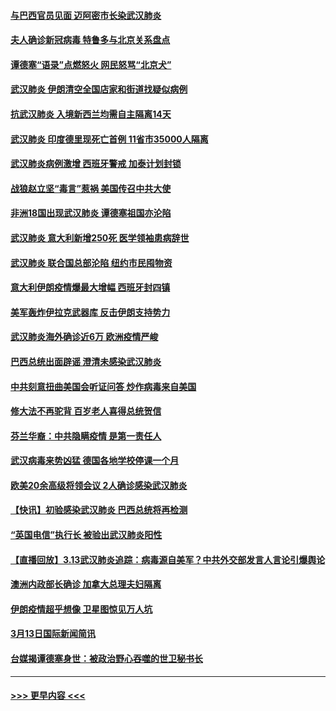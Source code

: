 #### [与巴西官员见面 迈阿密市长染武汉肺炎](../pages/prog202/a102799484.md?t=03142102) 
#### [夫人确诊新冠病毒 特鲁多与北京关系盘点](../pages/prog202/a102799474.md?t=03142102) 
#### [谭德塞“语录”点燃怒火 网民怒骂“北京犬”](../pages/prog202/a102799480.md?t=03142102) 
#### [武汉肺炎 伊朗清空全国店家和街道找疑似病例](../pages/prog202/a102799451.md?t=03142102) 
#### [抗武汉肺炎 入境新西兰均需自主隔离14天](../pages/prog202/a102799406.md?t=03142102) 
#### [武汉肺炎 印度德里现死亡首例 11省市35000人隔离](../pages/prog202/a102799379.md?t=03142102) 
#### [武汉肺炎病例激增 西班牙警戒 加泰计划封锁](../pages/prog202/a102799338.md?t=03142102) 
#### [战狼赵立坚“毒言”惹祸 美国传召中共大使](../pages/prog202/a102799314.md?t=03142102) 
#### [非洲18国出现武汉肺炎 谭德塞祖国亦沦陷](../pages/prog202/a102799302.md?t=03142102) 
#### [武汉肺炎 意大利新增250死 医学领袖患病辞世](../pages/prog202/a102799253.md?t=03142102) 
#### [武汉肺炎 联合国总部沦陷 纽约市民囤物资](../pages/prog202/a102799239.md?t=03142102) 
#### [意大利伊朗疫情爆最大增幅 西班牙封四镇](../pages/prog202/a102798969.md?t=03142102) 
#### [美军轰炸伊拉克武器库 反击伊朗支持势力](../pages/prog202/a102799127.md?t=03142102) 
#### [武汉肺炎海外确诊近6万 欧洲疫情严峻](../pages/prog202/a102799147.md?t=03142102) 
#### [巴西总统出面辟谣  澄清未感染武汉肺炎](../pages/prog202/a102799066.md?t=03142102) 
#### [中共刻意扭曲美国会听证问答 炒作病毒来自美国](../pages/prog202/a102799022.md?t=03142102) 
#### [修大法不再驼背 百岁老人喜得总统贺信](../pages/prog202/a102799026.md?t=03142102) 
#### [芬兰华裔：中共隐瞒疫情 是第一责任人](../pages/prog202/a102798951.md?t=03142102) 
#### [武汉病毒来势凶猛 德国各地学校停课一个月](../pages/prog202/a102798978.md?t=03142102) 
#### [欧美20余高级将领会议 2人确诊感染武汉肺炎](../pages/prog202/a102798930.md?t=03142102) 
#### [【快讯】初验感染武汉肺炎 巴西总统将再检测](../pages/prog202/a102798917.md?t=03142102) 
#### [“英国电信”执行长 被验出武汉肺炎阳性](../pages/prog202/a102798904.md?t=03142102) 
#### [【直播回放】3.13武汉肺炎追踪：病毒源自美军？中共外交部发言人言论引爆舆论](../pages/prog202/a102798842.md?t=03142102) 
#### [澳洲内政部长确诊 加拿大总理夫妇隔离](../pages/prog202/a102798781.md?t=03142102) 
#### [伊朗疫情超乎想像 卫星图惊见万人坑](../pages/prog202/a102798711.md?t=03142102) 
#### [3月13日国际新闻简讯](../pages/prog202/a102798719.md?t=03142102) 
#### [台媒揭谭德塞身世：被政治野心吞噬的世卫秘书长](../pages/prog202/a102798536.md?t=03142102) 

----
#### [ >>> 更早内容 <<< ](../indexes/prog202-earlier.md)
